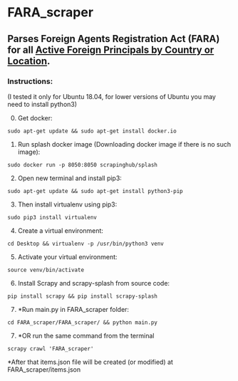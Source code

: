 # FARA_scraper

## Parses Foreign Agents Registration Act (FARA) for all [Active Foreign Principals by Country or Location](https://efile.fara.gov/pls/apex/f?p=185:130:0::NO:RP,130:P130_DATERANGE:N).

### Instructions: 
(I tested it only for Ubuntu 18.04, for lower versions of Ubuntu you may need to install python3)

0. Get docker:

`sudo apt-get update && sudo apt-get install docker.io`

1. Run splash docker image 
(Downloading docker image if there is no such image):

`sudo docker run -p 8050:8050 scrapinghub/splash`

2. Open new terminal and install pip3:

`sudo apt-get update && sudo apt-get install python3-pip`

3. Then install virtualenv using pip3:

`sudo pip3 install virtualenv`

4. Create a virtual environment:

`cd Desktop && virtualenv -p /usr/bin/python3 venv`

5. Activate your virtual environment:

`source venv/bin/activate`

6. Install Scrapy and scrapy-splash from source code:

`pip install scrapy && pip install scrapy-splash`

7. *Run main.py in FARA_scraper folder:

`cd FARA_scraper/FARA_scraper/ && python main.py`

7. *OR run the same command from the terminal

`scrapy crawl 'FARA_scraper'`

*After that items.json file will be created (or modified) at FARA_scraper/items.json
